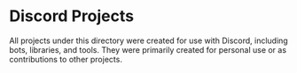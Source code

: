 # Discord Projects

All projects under this directory were created for use with Discord, including bots, libraries, and tools. They were primarily created for personal use or as contributions to other projects.